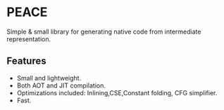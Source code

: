 # PEACE
Simple & small library for generating native code from intermediate representation.

## Features
- Small and lightweight.
- Both AOT and JIT compilation.
- Optimizations included: Inlining,CSE,Constant folding, CFG simplifier. 
- Fast.